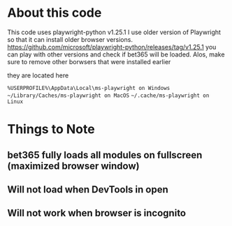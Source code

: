 # About this code

This code uses playwright-python v1.25.1
I use older version of Playwright so that it can install older browser versions.
https://github.com/microsoft/playwright-python/releases/tag/v1.25.1
you can play with other versions and check if bet365 will be loaded.
Alos, make sure to remove other borwsers that were installed earlier

they are located here

`%USERPROFILE%\AppData\Local\ms-playwright on Windows`
`~/Library/Caches/ms-playwright on MacOS`
`~/.cache/ms-playwright on Linux`

# Things to Note
## bet365 fully loads all modules  on fullscreen (maximized browser window)
## Will not load when DevTools in open
## Will not work when browser is incognito